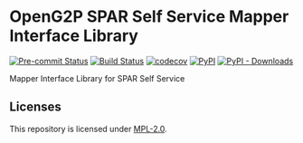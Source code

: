 # OpenG2P SPAR Self Service Mapper Interface Library
[![Pre-commit Status](https://github.com/OpenG2P/openg2p-spar-self-service/actions/workflows/pre-commit.yml/badge.svg?branch=develop)](https://github.com/OpenG2P/openg2p-spar-self-service/actions/workflows/pre-commit.yml?query=branch%3Adevelop)
[![Build Status](https://github.com/OpenG2P/openg2p-spar-self-service/actions/workflows/test.yml/badge.svg?branch=develop)](https://github.com/OpenG2P/openg2p-spar-self-service/actions/workflows/test.yml?query=branch%3Adevelop)
[![codecov](https://codecov.io/gh/OpenG2P/openg2p-spar-self-service/branch/develop/graph/badge.svg)](https://codecov.io/gh/OpenG2P/openg2p-spar-self-service)
[![PyPI](https://img.shields.io/pypi/v/openg2p-spar-mapper-interface-lib?label=pypi%20package)](https://pypi.org/project/openg2p-spar-mapper-interface-lib)
[![PyPI - Downloads](https://img.shields.io/pypi/dm/openg2p-spar-mapper-interface-lib)](https://pypi.org/project/openg2p-spar-mapper-interface-lib)

Mapper Interface Library for SPAR Self Service

## Licenses

This repository is licensed under [MPL-2.0](LICENSE).

